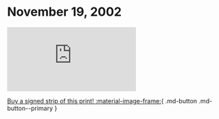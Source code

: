 # November 19, 2002

![](https://www.achewood.com/comic.php?date=11192002)

[Buy a signed strip of this print! :material-image-frame:](https://achewood-holiday-pop-up.myshopify.com/products/strip#11192002){ .md-button .md-button--primary }
